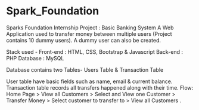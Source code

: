 # Spark_Foundation
Sparks Foundation Internship Project : Basic Banking System A Web Application used to transfer money between multiple users (Project contains 10 dummy users). A dummy user can also be created.

Stack used - Front-end : HTML, CSS, Bootstrap & Javascript Back-end : PHP Database : MySQL

Database contains two Tables- Users Table & Transaction Table

User table have basic fields such as name, email & current balance. 
Transaction table records all transfers happened along with their time. 
Flow: Home Page > View all Customers > Select and View one
Customer > Transfer Money > Select customer to transfer to >
View all Customers .
